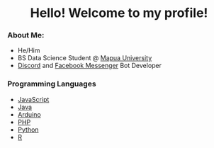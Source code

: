 <h1 align="center">Hello! Welcome to my profile!</h1>

### About Me:
- He/Him
- BS Data Science Student @ [Mapua University](https://www.mapua.edu.ph/)
- [Discord](https://discord.com) and [Facebook Messenger](https://www.messenger.com) Bot Developer

### Programming Languages
- [JavaScript](https://developer.mozilla.org/en-US/docs/Web/JavaScript)
- [Java](https://docs.oracle.com/javase/8/docs/technotes/guides/language/index.html)
- [Arduino](https://www.arduino.cc/reference/en/)
- [PHP](https://www.php.net/manual/en/intro-whatis.php)
- [Python](https://www.python.org/doc/essays/blurb/)
- [R](https://www.r-project.org/about.html)